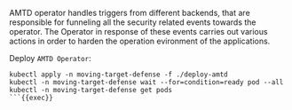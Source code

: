 
AMTD operator handles triggers from different backends, that are responsible for funneling all the security related events towards the operator. The Operator in response of these events carries out various actions in order to harden the operation evironment of the applications.

Deploy `AMTD Operator`:

```
kubectl apply -n moving-target-defense -f ./deploy-amtd
kubectl -n moving-target-defense wait --for=condition=ready pod --all
kubectl -n moving-target-defense get pods
```{{exec}}
